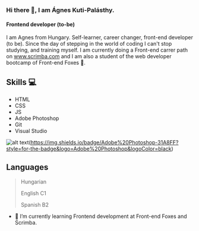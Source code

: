 
### Hi there 👋, I am Ágnes Kuti-Palásthy.
#### Frontend developer (to-be)

I am Agnes from Hungary. Self-learner, career changer, front-end developer (to be). Since the day of stepping in the world of coding I can't stop studying, and training myself. I am currently doing a Front-end carrer path on www.scrimba.com and I am also a student of the web developer bootcamp of Front-end Foxes :fox_face:. 

## Skills 💻
 - HTML
 - CSS
 - JS
 - Adobe Photoshop
 - Git
 - Visual Studio

![alt text](http://url/to/img.png)(https://img.shields.io/badge/Adobe%20Photoshop-31A8FF?style=for-the-badge&logo=Adobe%20Photoshop&logoColor=black)
## Languages

>Hungarian 
>
>English C1
>
>Spanish B2


- 🌱 I’m currently learning Frontend development at Front-end Foxes and Scrimba. 


  



 

